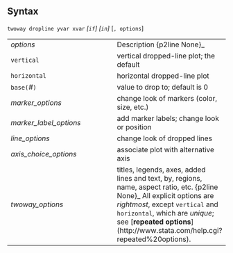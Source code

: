 ## Syntax

`twoway dropline yvar xvar` _\[`if`\]
\[`in`\]_ \[`, options`\]

<table class="standard">
<colgroup>
<col style="width: 50%" />
<col style="width: 50%" />
</colgroup>
<tbody>
<tr class="odd">
<td><var class="command">options</var></td>
<td>Description <span>{p2line None}_</td>
</tr>
<tr class="even">
<td><code class="command">vertical</code></td>
<td>vertical dropped-line plot; the default</td>
</tr>
<tr class="odd">
<td><code class="command">horizontal</code></td>
<td>horizontal dropped-line plot</td>
</tr>
<tr class="even">
<td><code class="command">base(</code><var class="command">#</var><code class="command">)</code></td>
<td>value to drop to; default is 0</td>
</tr>
<tr class="odd">
<td><var class="command">marker_options</var></td>
<td>change look of markers (color, size, etc.)</td>
</tr>
<tr class="even">
<td><var class="command">marker_label_options</var></td>
<td>add marker labels; change look or position</td>
</tr>
<tr class="odd">
<td><var class="command">line_options</var></td>
<td>change look of dropped lines</td>
</tr>
<tr class="even">
<td><var class="command">axis_choice_options</var></td>
<td>associate plot with alternative axis</td>
</tr>
<tr class="odd">
<td><var class="command">twoway_options</var></td>
<td>titles, legends, axes, added lines and text, by, regions, name, aspect ratio, etc. <span>{p2line None}_
All explicit options are <var class="command">rightmost</var>, except <code class="command">vertical</code> and <code class="command">horizontal</code>, which are <var class="command">unique</var>; see [<strong>repeated options</strong>](http://www.stata.com/help.cgi?repeated%20options).</td>
</tr>
</tbody>
</table>
